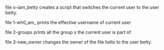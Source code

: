 file o-iam_betty creates a script that switches the current user to the user betty.

file 1-wh0_am_ prints the effective username of current user

file 2-groups prints all the group s the current user is part of

file 3-new_owner changes the owner of the file hello to the user betty.



